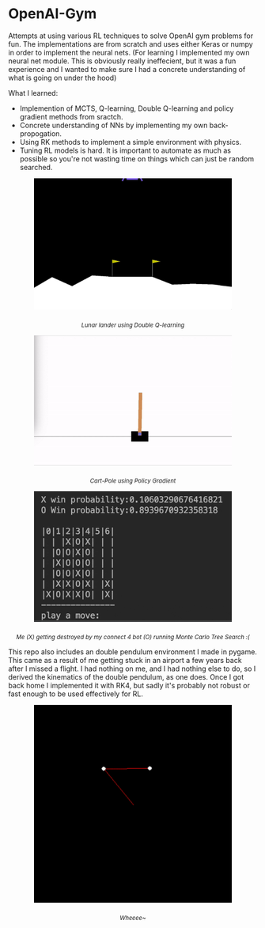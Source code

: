 # OpenAI-Gym

Attempts at using various RL techniques to solve OpenAI gym problems for fun. The implementations are from scratch and uses either Keras or numpy in order to implement the neural nets. (For learning I implemented my own neural net module. This is obviously really ineffecient, but it was a fun experience and I wanted to make sure I had a concrete understanding of what is going on under the hood)

What I learned:
 * Implemention of MCTS, Q-learning, Double Q-learning and policy gradient methods from sractch.
 * Concrete understanding of NNs by implementing my own back-propogation.
 * Using RK methods to implement a simple environment with physics.
 * Tuning RL models is hard. It is important to automate as much as possible so you're not wasting time on things which can just be random searched.


<p align="center">
  <img width="400" src="lunar_lander_land.gif">
</p>

<p align="center"><i> <sub>Lunar lander using Double Q-learning</sub></i> </p>



<p align="center">
  <img width="400"  src="cartpole.gif">
</p>

<p align="center"><i> <sub>Cart-Pole using Policy Gradient</sub></i> </p>

<p align="center">
  <img width="400"  src="connect4.gif">
</p>

<p align="center"><i> <sub>Me (X) getting destroyed by my connect 4 bot (O) running Monte Carlo Tree Search :(</sub></i> </p>


This repo also includes an double pendulum environment I made in pygame. This came as a result of me getting stuck in an airport a few years back after I missed a flight. I had nothing on me, and I had nothing else to do, so I derived the kinematics of the double pendulum, as one does. Once I got back home I implemented it with RK4, but sadly it's probably not robust or fast enough to be used effectively for RL.


<p align="center">
  <img width="400" src="pendulum.gif">
</p>

<p align="center"><i> <sub>Wheeee~</sub></i> </p>

